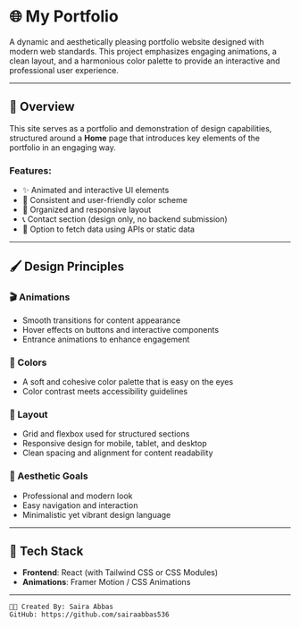 # 🌐 My Portfolio

A dynamic and aesthetically pleasing portfolio website designed with modern web standards. This project emphasizes engaging animations, a clean layout, and a harmonious color palette to provide an interactive and professional user experience.

---

## 🚀 Overview

This site serves as a portfolio and demonstration of design capabilities, structured around a **Home** page that introduces key elements of the portfolio in an engaging way.

### Features:
- ✨ Animated and interactive UI elements
- 🎨 Consistent and user-friendly color scheme
- 📐 Organized and responsive layout
- 📞 Contact section (design only, no backend submission)
- 🔗 Option to fetch data using APIs or static data

---

## 🖌️ Design Principles

### 🎬 Animations
- Smooth transitions for content appearance
- Hover effects on buttons and interactive components
- Entrance animations to enhance engagement

### 🎨 Colors
- A soft and cohesive color palette that is easy on the eyes
- Color contrast meets accessibility guidelines

### 📐 Layout
- Grid and flexbox used for structured sections
- Responsive design for mobile, tablet, and desktop
- Clean spacing and alignment for content readability

### 🌟 Aesthetic Goals
- Professional and modern look
- Easy navigation and interaction
- Minimalistic yet vibrant design language

---

## 🔧 Tech Stack

- **Frontend**: React (with Tailwind CSS or CSS Modules)
- **Animations**: Framer Motion / CSS Animations

---

```
👩‍💻 Created By: Saira Abbas  
GitHub: https://github.com/sairaabbas536
```
